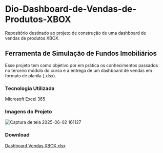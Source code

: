 # Dio-Dashboard-de-Vendas-de-Produtos-XBOX
Repositório destinado ao projeto de construção de uma dashboard de vendas de produtos XBOX.

## Ferramenta de Simulação de Fundos Imobiliários

Esse projeto tem como objetivo por em prática os conhecimentos passados no terceiro módulo do curso e a entrega de um dashboard de vendas em formato de planila (.xlsx).

### Tecnologia Utilizada
Microsoft Excel 365

### Imagens do Projeto

![Captura de tela 2025-06-02 161127](https://github.com/user-attachments/assets/8f7b460f-cc6f-460e-a0f4-bb1bdf7beea4)

### Download

[Dashboard Vendas XBOX.xlsx](https://github.com/user-attachments/files/20557734/Dashboard.Vendas.XBOX.xlsx)


